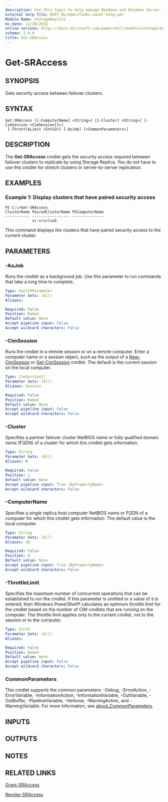 ```yaml
---
description: Use this topic to help manage Windows and Windows Server technologies with Windows PowerShell.
external help file: MSFT_WvrAdminTasks.cdxml-help.xml
Module Name: StorageReplica
ms.date: 12/20/2016
online version: https://docs.microsoft.com/powershell/module/storagereplica/get-sraccess?view=windowsserver2019-ps&wt.mc_id=ps-gethelp
schema: 2.0.0
title: Get-SRAccess
---
```


# Get-SRAccess

## SYNOPSIS
Gets security access between failover clusters.

## SYNTAX

```
Get-SRAccess [[-ComputerName] <String>] [[-Cluster] <String>] [-CimSession <CimSession[]>]
 [-ThrottleLimit <Int32>] [-AsJob] [<CommonParameters>]
```

## DESCRIPTION
The **Get-SRAccess** cmdlet gets the security access required between failover clusters to replicate by using Storage Replica.
You do not have to use this cmdlet for stretch clusters or server-to-server replication.

## EXAMPLES

### Example 1: Display clusters that have paired security access
```
PS C:\>Get-SRAccess
ClusterName PairedClusterName PSComputerName
----------- ----------------- --------------
            sr-srvclusb
```

This command displays the clusters that have paired security access to the current cluster.

## PARAMETERS

### -AsJob
Runs the cmdlet as a background job. Use this parameter to run commands that take a long time to complete.

```yaml
Type: SwitchParameter
Parameter Sets: (All)
Aliases: 

Required: False
Position: Named
Default value: None
Accept pipeline input: False
Accept wildcard characters: False
```

### -CimSession
Runs the cmdlet in a remote session or on a remote computer.
Enter a computer name or a session object, such as the output of a [New-CimSession](https://go.microsoft.com/fwlink/p/?LinkId=227967) or [Get-CimSession](https://go.microsoft.com/fwlink/p/?LinkId=227966) cmdlet.
The default is the current session on the local computer.

```yaml
Type: CimSession[]
Parameter Sets: (All)
Aliases: Session

Required: False
Position: Named
Default value: None
Accept pipeline input: False
Accept wildcard characters: False
```

### -Cluster
Specifies a partner failover cluster NetBIOS name or fully qualified domain name (FQDN) of a cluster for which this cmdlet gets information.

```yaml
Type: String
Parameter Sets: (All)
Aliases: N

Required: False
Position: 1
Default value: None
Accept pipeline input: True (ByPropertyName)
Accept wildcard characters: False
```

### -ComputerName
Specifies a single replica host computer NetBIOS name or FQDN of a computer for which this cmdlet gets information.
The default value is the local computer.

```yaml
Type: String
Parameter Sets: (All)
Aliases: CN

Required: False
Position: 0
Default value: None
Accept pipeline input: True (ByPropertyName)
Accept wildcard characters: False
```

### -ThrottleLimit
Specifies the maximum number of concurrent operations that can be established to run the cmdlet.
If this parameter is omitted or a value of `0` is entered, then Windows PowerShell® calculates an optimum throttle limit for the cmdlet based on the number of CIM cmdlets that are running on the computer.
The throttle limit applies only to the current cmdlet, not to the session or to the computer.

```yaml
Type: Int32
Parameter Sets: (All)
Aliases: 

Required: False
Position: Named
Default value: None
Accept pipeline input: False
Accept wildcard characters: False
```

### CommonParameters
This cmdlet supports the common parameters: -Debug, -ErrorAction, -ErrorVariable, -InformationAction, -InformationVariable, -OutVariable, -OutBuffer, -PipelineVariable, -Verbose, -WarningAction, and -WarningVariable. For more information, see [about_CommonParameters](https://go.microsoft.com/fwlink/?LinkID=113216).

## INPUTS

## OUTPUTS

## NOTES

## RELATED LINKS

[Grant-SRAccess](./Grant-SRAccess.md)

[Revoke-SRAccess](./Revoke-SRAccess.md)

